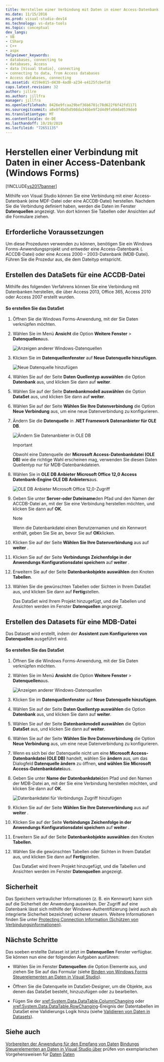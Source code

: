 ```yaml
---
title: Herstellen einer Verbindung mit Daten in einer Access-Datenbank (Windows Forms) | Microsoft-Dokumentation
ms.date: 11/15/2016
ms.prod: visual-studio-dev14
ms.technology: vs-data-tools
ms.topic: conceptual
dev_langs:
- VB
- CSharp
- C++
- aspx
helpviewer_keywords:
- databases, connecting to
- databases, Access
- data [Visual Studio], connecting
- connecting to data, from Access databases
- Access databases, connecting
ms.assetid: 4159e815-d430-4ad0-a234-e4125fcbef18
caps.latest.revision: 32
author: jillre
ms.author: jillfra
manager: jillfra
ms.openlocfilehash: 8426e9fcaa29bef36b6701c78d622f6f42fd1171
ms.sourcegitcommit: a8e8f4bd5d508da34bbe9f2d4d9fa94da0539de0
ms.translationtype: MT
ms.contentlocale: de-DE
ms.lasthandoff: 10/19/2019
ms.locfileid: "72651135"
---
```

# <a name="connect-to-data-in-an-access-database-windows-forms"></a>Herstellen einer Verbindung mit Daten in einer Access-Datenbank (Windows Forms)
[!INCLUDE[vs2017banner](../includes/vs2017banner.md)]

Mithilfe von Visual Studio können Sie eine Verbindung mit einer Access-Datenbank (eine MDF-Datei oder eine ACCDB-Datei) herstellen. Nachdem Sie die Verbindung definiert haben, werden die Daten im Fenster **Datenquellen** angezeigt. Von dort können Sie Tabellen oder Ansichten auf die Formulare ziehen.

## <a name="prerequisites"></a>Erforderliche Voraussetzungen
 Um diese Prozeduren verwenden zu können, benötigen Sie ein Windows Forms-Anwendungsprojekt und entweder eine Access-Datenbank (. ACCDB-Datei) oder eine Access 2000 – 2003-Datenbank (MDB-Datei). Führen Sie die Prozedur aus, die dem Dateityp entspricht.

## <a name="creating-the-dataset-for-an-accdb-file"></a>Erstellen des DataSets für eine ACCDB-Datei
 Mithilfe des folgenden Verfahrens können Sie eine Verbindung mit Datenbanken herstellen, die über Access 2013, Office 365, Access 2010 oder Access 2007 erstellt wurden.

#### <a name="to-create-the-dataset"></a>So erstellen Sie das DataSet

1. Öffnen Sie die Windows Forms-Anwendung, mit der Sie Daten verknüpfen möchten.

2. Wählen Sie im Menü **Ansicht** die Option **Weitere Fenster**  > **Datenquellen**aus.

     ![Anzeigen anderer Windows-Datenquellen](../data-tools/media/viewdatasources.png "Viewdatasources")

3. Klicken Sie im **Datenquellenfenster** auf **Neue Datenquelle hinzufügen**.

     ![Neue Datenquelle hinzufügen](../data-tools/media/dataaddnewdatasource.png "dataaddnewdatasource")

4. Wählen Sie auf der Seite **Daten Quellentyp auswählen** die Option **Datenbank** aus, und klicken Sie dann auf **weiter**.

5. Wählen Sie auf der Seite **Datenbankmodell auswählen** die Option **DataSet** aus, und klicken Sie dann auf **weiter**.

6. Wählen Sie auf der Seite **Wählen Sie Ihre Datenverbindung** die Option **Neue Verbindung** aus, um eine neue Datenverbindung zu konfigurieren.

7. Ändern Sie die **Datenquelle** in **.NET Framework Datenanbieter für OLE DB**.

     ![Ändern Sie Datenanbieter in OLE DB](../data-tools/media/datachangedatasourceoledb.png "datachangedatasourceoledb")

    > [!IMPORTANT]
    > Obwohl eine Datenquelle der **Microsoft Access-Datenbankdatei (OLE DB)** wie die richtige Wahl erscheinen mag, verwenden Sie diesen Daten Quellentyp nur für MDB-Datenbankdateien.

8. Wählen Sie in **OLE DB Anbieter** **Microsoft Office 12,0 Access Datenbank-Engine OLE DB Anbieters**aus.

     ![OLE DB Anbieter Microsoft Office 12,0-Zugriff](../data-tools/media/dataoledbprovideroffice12access.png "dataOLEDBProviderOffice12Access")

9. Geben Sie unter **Server-oder Dateiname**den Pfad und den Namen der ACCDB-Datei an, mit der Sie eine Verbindung herstellen möchten, und klicken Sie dann auf **OK**.

    > [!NOTE]
    > Wenn die Datenbankdatei einen Benutzernamen und ein Kennwort enthält, geben Sie Sie an, bevor Sie auf **OK**klicken.

10. Klicken Sie auf der Seite **Wählen Sie Ihre Datenverbindung** aus auf **weiter** .

11. Klicken Sie auf der Seite **Verbindungs Zeichenfolge in der Anwendungs Konfigurationsdatei speichern** auf **weiter** .

12. Erweitern Sie auf der Seite **Datenbankobjekte auswählen** den Knoten **Tabellen**.

13. Wählen Sie die gewünschten Tabellen oder Sichten in Ihrem DataSet aus, und klicken Sie dann auf **Fertig**stellen.

     Das DataSet wird Ihrem Projekt hinzugefügt, und die Tabellen und Ansichten werden im Fenster **Datenquellen** angezeigt.

## <a name="creating-the-dataset-for-an-mdb-file"></a>Erstellen des Datasets für eine MDB-Datei
 Das Dataset wird erstellt, indem der **Assistent zum Konfigurieren von Datenquellen** ausgeführt wird.

#### <a name="to-create-the-dataset"></a>So erstellen Sie das DataSet

1. Öffnen Sie die Windows Forms-Anwendung, mit der Sie Daten verknüpfen möchten.

2. Wählen Sie im Menü **Ansicht** die Option **Weitere Fenster**  > **Datenquellen**aus.

     ![Anzeigen anderer Windows-Datenquellen](../data-tools/media/viewdatasources.png "Viewdatasources")

3. Klicken Sie im **Datenquellenfenster** auf **Neue Datenquelle hinzufügen**.

4. Wählen Sie auf der Seite **Daten Quellentyp auswählen** die Option **Datenbank** aus, und klicken Sie dann auf **weiter**.

5. Wählen Sie auf der Seite **Datenbankmodell auswählen** die Option **DataSet** aus, und klicken Sie dann auf **weiter**.

6. Wählen Sie auf der Seite **Wählen Sie Ihre Datenverbindung** die Option **Neue Verbindung** aus, um eine neue Datenverbindung zu konfigurieren.

7. Wenn es sich bei der Datenquelle nicht um eine **Microsoft Access-Datenbankdatei (OLE DB)** handelt, wählen Sie **ändern** aus, um das Dialogfeld **Datenquelle ändern** zu öffnen, **und wählen Sie** **Microsoft Access-Datenbankdatei**aus.

8. Geben Sie unter **Name der Datenbankdatei**den Pfad und den Namen der MDB-Datei an, mit der Sie eine Verbindung herstellen möchten, und klicken Sie dann auf **OK**.

     ![Datenbankdatei für Verbindungs Zugriff hinzufügen](../data-tools/media/dataaddconnectionaccessmdb.png "dataaddconnectionaccessmdb")

9. Klicken Sie auf der Seite **Wählen Sie Ihre Datenverbindung** aus auf **weiter** .

10. Klicken Sie auf der Seite **Verbindungs Zeichenfolge in der Anwendungs Konfigurationsdatei speichern** auf **weiter** .

11. Erweitern Sie auf der Seite **Datenbankobjekte auswählen** den Knoten **Tabellen**.

12. Wählen Sie die gewünschten Tabellen oder Sichten in Ihrem DataSet aus, und klicken Sie dann auf **Fertig**stellen.

     Das DataSet wird Ihrem Projekt hinzugefügt, und die Tabellen und Ansichten werden im Fenster **Datenquellen** angezeigt.

## <a name="security"></a>Sicherheit
 Das Speichern vertraulicher Informationen (z. B. ein Kennwort) kann sich auf die Sicherheit der Anwendung auswirken. Der Zugriff auf eine Datenbank lässt sich mithilfe der Windows-Authentifizierung (wird auch als integrierte Sicherheit bezeichnet) sicherer steuern. Weitere Informationen finden Sie unter [Protecting Connection Information (Schützen von Verbindungsinformationen)](https://msdn.microsoft.com/library/1471f580-bcd4-4046-bdaf-d2541ecda2f4).

## <a name="next-steps"></a>Nächste Schritte
 Das soeben erstellte Dataset ist jetzt im **Datenquellen** Fenster verfügbar. Sie können nun eine der folgenden Aufgaben ausführen:

- Wählen Sie im Fenster **Datenquellen** die Option Elemente aus, und ziehen Sie Sie auf das Formular (siehe [Binden von Windows Forms Steuerelementen an Daten in Visual Studio](../data-tools/bind-windows-forms-controls-to-data-in-visual-studio.md)).

- Öffnen Sie die Datenquelle im DataSet-Designer, um die Objekte, aus denen das DataSet besteht, hinzuzufügen oder zu bearbeiten.

- Fügen Sie der <xref:System.Data.DataTable.ColumnChanging> oder <xref:System.Data.DataTable.RowChanging>-Ereignis der Datentabellen im DataSet eine Validierungs Logik hinzu (siehe [Validieren von Daten in Datasets](../data-tools/validate-data-in-datasets.md)).

## <a name="see-also"></a>Siehe auch

 [Vorbereiten der Anwendung für den Empfang von Daten](https://msdn.microsoft.com/library/c17bdb7e-c234-4f2f-9582-5e55c27356ad) [Bindungs Steuerelementen an Daten in Visual Studio über](../data-tools/bind-controls-to-data-in-visual-studio.md) prüfen von exemplarischen Vorgehensweisen für [Daten](https://msdn.microsoft.com/library/b3a9ee4e-5d4d-4411-9c56-c811f2b4ee7e) [Daten](https://msdn.microsoft.com/library/15a88fb8-3bee-4962-914d-7a1f8bd40ec4)